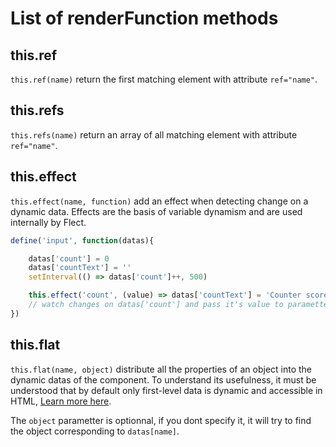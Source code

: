# List of renderFunction methods

## this.ref

`this.ref(name)` return the first matching element with attribute `ref="name"`.

## this.refs

`this.refs(name)` return an array of all matching element with attribute `ref="name"`.

## this.effect

`this.effect(name, function)` add an effect when detecting change on a dynamic data. Effects are the basis of variable dynamism and are used internally by Flect.

```js
define('input', function(datas){

    datas['count'] = 0
    datas['countText'] = ''
    setInterval(() => datas['count']++, 500)

    this.effect('count', (value) => datas['countText'] = 'Counter score is :' + value)
    // watch changes on datas['count'] and pass it's value to parametter
})
```

## this.flat

`this.flat(name, object)` distribute all the properties of an object into the dynamic datas of the component. To understand its usefulness, it must be understood that by default only first-level data is dynamic and accessible in HTML, [Learn more here](/resources/datas).

The `object` parametter is optionnal, if you dont specify it, it will try to find the object corresponding to `datas[name]`.